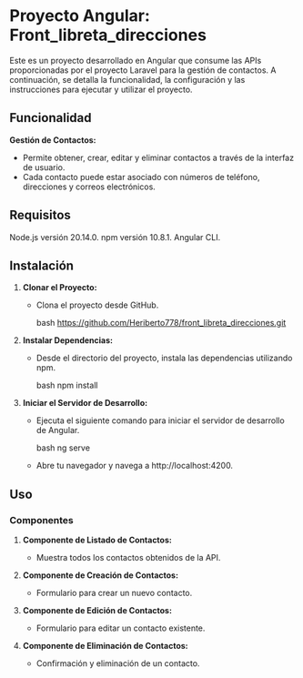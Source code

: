 # Proyecto Angular: Front_libreta_direcciones

Este es un proyecto desarrollado en Angular que consume las APIs proporcionadas por el proyecto Laravel para la gestión de contactos. A continuación, se detalla la funcionalidad, la configuración y las instrucciones para ejecutar y utilizar el proyecto.

## Funcionalidad

**Gestión de Contactos:**
  - Permite obtener, crear, editar y eliminar contactos a través de la interfaz de usuario.
  - Cada contacto puede estar asociado con números de teléfono, direcciones y correos electrónicos.
  
## Requisitos

Node.js versión 20.14.0.
npm versión 10.8.1.
Angular CLI.

## Instalación

1. **Clonar el Proyecto:**
   - Clona el proyecto desde GitHub.

     bash
     https://github.com/Heriberto778/front_libreta_direcciones.git
     
2. **Instalar Dependencias:**
   - Desde el directorio del proyecto, instala las dependencias utilizando npm.

     bash
     npm install
     

4. **Iniciar el Servidor de Desarrollo:**
   - Ejecuta el siguiente comando para iniciar el servidor de desarrollo de Angular.

     bash
     ng serve
     
   - Abre tu navegador y navega a http://localhost:4200.

## Uso

### Componentes

1. **Componente de Listado de Contactos:**
   - Muestra todos los contactos obtenidos de la API.

2. **Componente de Creación de Contactos:**
   - Formulario para crear un nuevo contacto.

3. **Componente de Edición de Contactos:**
   - Formulario para editar un contacto existente.

4. **Componente de Eliminación de Contactos:**
   - Confirmación y eliminación de un contacto.